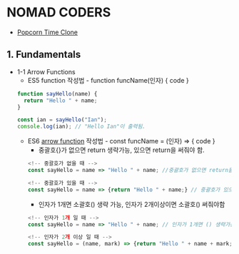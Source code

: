 # NOMAD CODERS

* [Popcorn Time Clone](https://academy.nomadcoders.co/p/react-for-beginners)

## 1. Fundamentals
  * 1-1 Arrow Functions
    * ES5 function 작성법 - function funcName(인자) { code }
    ```javascript 
    function sayHello(name) {
      return "Hello " + name;
    }

    const ian = sayHello("Ian");
    console.log(ian); // "Hello Ian"이 출력됨.
    ```
    * ES6 [arrow function](https://developer.mozilla.org/en-US/docs/Web/JavaScript/Reference/Functions/Arrow_functions) 작성법 - const funcName = (인자) => { code }
      * 중괄호{}가 없으면 return 생략가능, 있으면 return을 써줘야 함.
      ```javascript 
      <!-- 중괄호가 없을 때 -->
      const sayHello = name => "Hello " + name; //중괄호가 없으면 return을 생략 할 수 있다.

      <!-- 중괄호가 있을 때 -->
      const sayHello = name => {return "Hello " + name;} // 중괄호가 있으면 return을 써줘야 한다.
      ```
      * 인자가 1개면 소괄호() 생략 가능, 인자가 2개이상이면 소괄호() 써줘야함
      ```javascript 
      <!-- 인자가 1개 일 때 -->
      const sayHello = name => "Hello " + name; // 인자가 1개면 () 생략가능

      <!-- 인자가 2개 이상 일 때 -->
      const sayHello = (name, mark) => {return "Hello " + name + mark;} //인자가 2개이상이면 인자를 ()로 감싸줘야한다.
      ```